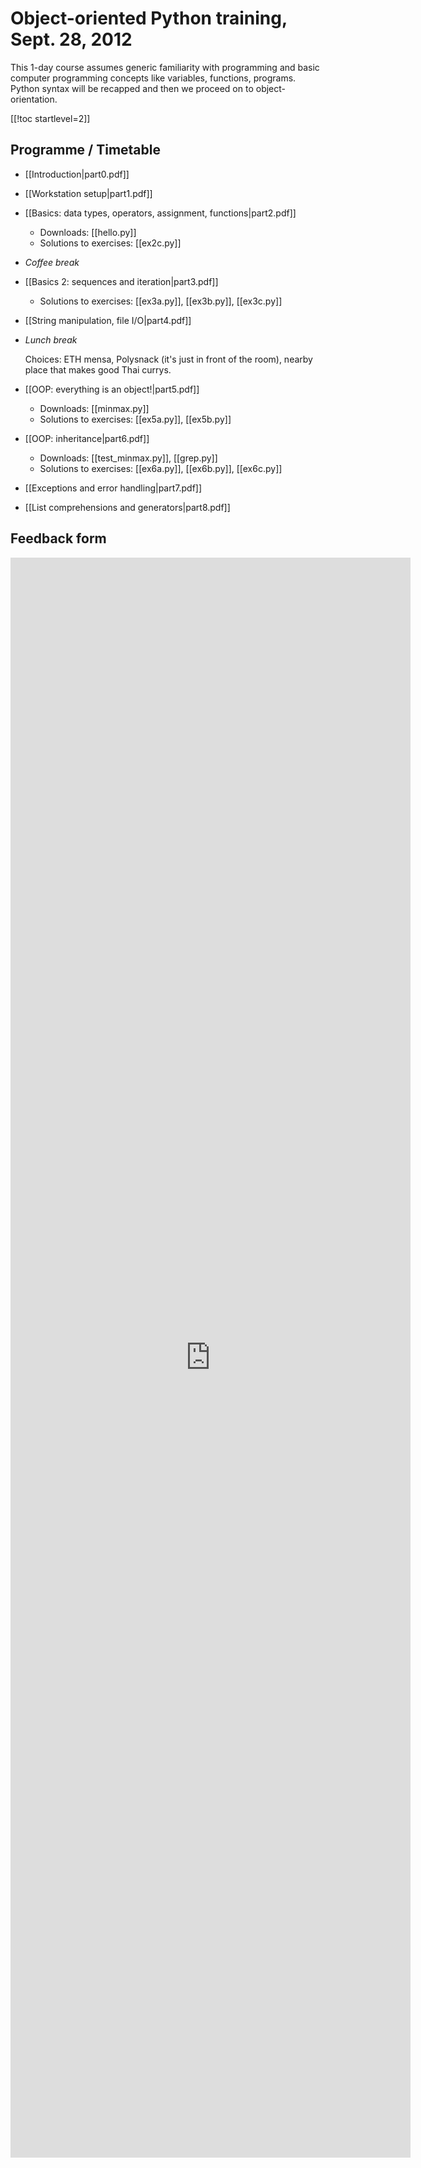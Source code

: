 Object-oriented Python training, Sept. 28, 2012
===============================================

This 1-day course assumes generic familiarity with programming and
basic computer programming concepts like variables, functions,
programs. Python syntax will be recapped and then we proceed on to
object-orientation.

[[!toc startlevel=2]]

Programme / Timetable
---------------------

* [[Introduction|part0.pdf]]
* [[Workstation setup|part1.pdf]]
* [[Basics: data types, operators, assignment, functions|part2.pdf]]
   - Downloads: [[hello.py]]
   - Solutions to exercises: [[ex2c.py]]
* _Coffee break_
* [[Basics 2: sequences and iteration|part3.pdf]]
   - Solutions to exercises: [[ex3a.py]], [[ex3b.py]], [[ex3c.py]]
* [[String manipulation, file I/O|part4.pdf]]
* _Lunch break_

  Choices: ETH mensa, Polysnack (it's just in front of the room),
  nearby place that makes good Thai currys.

* [[OOP: everything is an object!|part5.pdf]]
  - Downloads: [[minmax.py]]
  - Solutions to exercises: [[ex5a.py]], [[ex5b.py]]
* [[OOP: inheritance|part6.pdf]]
  - Downloads: [[test_minmax.py]], [[grep.py]]
  - Solutions to exercises: [[ex6a.py]], [[ex6b.py]], [[ex6c.py]]
* [[Exceptions and error handling|part7.pdf]]
* [[List comprehensions and generators|part8.pdf]]
<!-- * Class attributes -->


Feedback form
-------------

<iframe src="https://docs.google.com/spreadsheet/embeddedform?formkey=dFByQVZpMms5eTVhT0MteEZadlZacEE6MQ" width="640" height="2560" frameborder="0" marginheight="0" marginwidth="0">Loading...</iframe>
